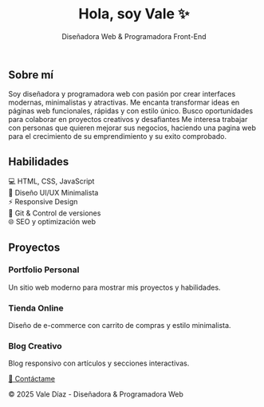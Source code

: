 <!DOCTYPE html>
<html lang="es">
<head>
  <meta charset="UTF-8">
  <meta name="viewport" content="width=device-width, initial-scale=1.0">
  
  <link rel="stylesheet" href="style.css">
</head>
<body>
  <header>
    <h1>Hola, soy Vale ✨</h1>
    <p>Diseñadora Web & Programadora Front-End</p>
  </header>

  <section>
    <h2>Sobre mí</h2>
    <p>Soy diseñadora y programadora web con pasión por crear interfaces modernas, minimalistas y atractivas. Me encanta transformar ideas en páginas web funcionales, rápidas y con estilo único. Busco oportunidades para colaborar en proyectos creativos y desafiantes
      Me interesa trabajar con personas que quieren mejorar sus negocios, haciendo una pagina web para el crecimiento de su emprendimiento y su exito comprobado.</p>
  </section>

  <section>
    <h2>Habilidades</h2>
    <div class="skills">
      <div class="card">💻 HTML, CSS, JavaScript</div>
      <div class="card">🎨 Diseño UI/UX Minimalista</div>
      <div class="card">⚡ Responsive Design</div>
      <div class="card">🔗 Git & Control de versiones</div>
      <div class="card">🌐 SEO y optimización web</div>
    </div>
  </section>

  <section>
    <h2>Proyectos</h2>
    <div class="projects">
      <div class="card">
        <h3>Portfolio Personal</h3>
        <p>Un sitio web moderno para mostrar mis proyectos y habilidades.</p>
      </div>
      <div class="card">
        <h3>Tienda Online</h3>
        <p>Diseño de e-commerce con carrito de compras y estilo minimalista.</p>
      </div>
      <div class="card">
        <h3>Blog Creativo</h3>
        <p>Blog responsivo con artículos y secciones interactivas.</p>
      </div>
    </div>
  </section>

  <section class="contacto">
<a href="mailto:valentinavdigital@gmail.com?subject=Contacto%20desde%20tu%20portfolio" class="btn">
  📩 Contáctame
</a>
  </section>

  <footer>
    <p>© 2025 Vale Díaz - Diseñadora & Programadora Web</p>
  </footer>
</body>
</html>

